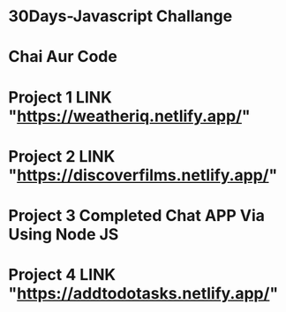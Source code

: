 # 30Days-Javascript Challange
# Chai Aur Code
# Project 1 LINK "https://weatheriq.netlify.app/"
# Project 2 LINK "https://discoverfilms.netlify.app/"
# Project 3 Completed Chat APP Via Using Node JS
# Project 4 LINK "https://addtodotasks.netlify.app/"

